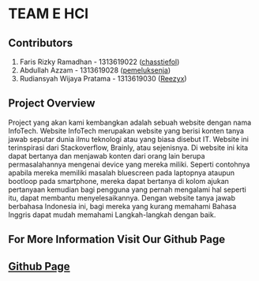 # TEAM E HCI

## Contributors
1. Faris Rizky Ramadhan - 1313619022 ([chasstiefol](https://github.com/chasstiefol))
2. Abdullah Azzam - 1313619028 ([pemeluksenja](https://github.com/pemeluksenja))
3. Rudiansyah Wijaya Pratama - 1313619030 ([Reezyx](https://github.com/Reezyx))

## Project Overview
Project yang akan kami kembangkan adalah sebuah website dengan nama InfoTech. Website InfoTech merupakan website yang berisi konten tanya jawab seputar dunia ilmu teknologi atau yang biasa disebut IT. Website ini terinspirasi dari Stackoverflow, Brainly, atau sejenisnya. Di website ini kita dapat bertanya dan menjawab konten dari orang lain berupa permasalahannya mengenai device yang mereka miliki. Seperti contohnya apabila mereka memiliki masalah bluescreen pada laptopnya ataupun bootloop pada smartphone, mereka dapat bertanya di kolom ajukan pertanyaan kemudian bagi pengguna yang pernah mengalami hal seperti itu, dapat membantu menyelesaikannya. Dengan website tanya jawab berbahasa Indonesia ini, bagi mereka yang kurang memahami Bahasa Inggris dapat mudah memahami Langkah-langkah dengan baik.

## For More Information Visit Our Github Page
## [Github Page](https://team-e-hci.github.io/docs/index.html)